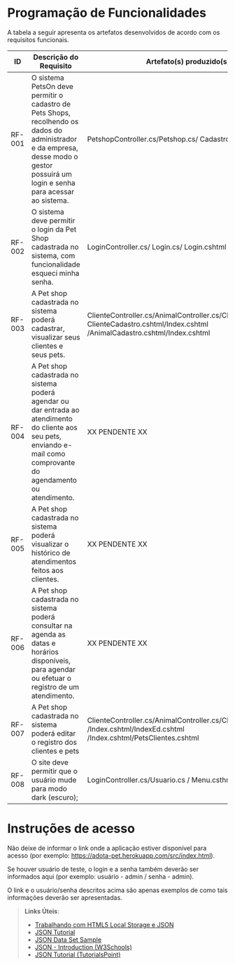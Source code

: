 # Programação de Funcionalidades

A tabela a seguir apresenta os artefatos desenvolvidos de acordo com os requisitos funcionais.

|ID    | Descrição do Requisito  | Artefato(s) produzido(s) |
|------|-----------------------------------------|----|
|RF-001| O sistema PetsOn deve permitir o cadastro de Pets Shops, recolhendo os dados do administrador e da empresa, desse modo o gestor possuirá um login e senha para acessar ao sistema. |  PetshopController.cs/Petshop.cs/ Cadastro.cshtml |
|RF-002|  O sistema deve permitir o login da Pet Shop cadastrada no sistema, com funcionalidade esqueci minha senha.   |  LoginController.cs/ Login.cs/ Login.cshtml  |
|RF-003|  A Pet shop cadastrada no sistema poderá cadastrar, visualizar seus clientes e seus pets. |  ClienteController.cs/AnimalController.cs/Cliente.cs/Animal.cs ClienteCadastro.cshtml/Index.cshtml /AnimalCadastro.cshtml/Index.cshtml |
|RF-004|  A Pet shop cadastrada no sistema poderá agendar ou dar entrada ao atendimento do cliente aos seu pets, enviando e-mail como comprovante do agendamento ou atendimento.  | XX PENDENTE XX |
|RF-005|  A Pet shop cadastrada no sistema poderá visualizar o histórico de atendimentos feitos aos clientes.  | XX PENDENTE XX |
|RF-006|  A Pet shop cadastrada no sistema poderá consultar na agenda as datas e horários disponíveis, para agendar ou efetuar o registro de um atendimento.  | XX PENDENTE XX |
|RF-007| A Pet shop cadastrada no sistema poderá editar o registro dos clientes e pets |   ClienteController.cs/AnimalController.cs/Cliente.cs/Animal.cs /Index.cshtml/IndexEd.cshtml /Index.cshtml/PetsClientes.cshtml  |
|RF-008| 	O site deve permitir que o usuário mude para modo dark (escuro);  |  LoginController.cs/Usuario.cs / Menu.csthml  |



# Instruções de acesso

Não deixe de informar o link onde a aplicação estiver disponível para acesso (por exemplo: https://adota-pet.herokuapp.com/src/index.html).

Se houver usuário de teste, o login e a senha também deverão ser informados aqui (por exemplo: usuário - admin / senha - admin).

O link e o usuário/senha descritos acima são apenas exemplos de como tais informações deverão ser apresentadas.

> **Links Úteis**:
>
> - [Trabalhando com HTML5 Local Storage e JSON](https://www.devmedia.com.br/trabalhando-com-html5-local-storage-e-json/29045)
> - [JSON Tutorial](https://www.w3resource.com/JSON)
> - [JSON Data Set Sample](https://opensource.adobe.com/Spry/samples/data_region/JSONDataSetSample.html)
> - [JSON - Introduction (W3Schools)](https://www.w3schools.com/js/js_json_intro.asp)
> - [JSON Tutorial (TutorialsPoint)](https://www.tutorialspoint.com/json/index.htm)
